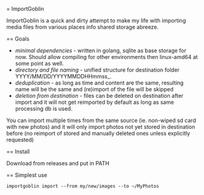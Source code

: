 = ImportGoblin

ImportGoblin is a quick and dirty attempt to make my life with importing media files from various places info shared storage abreeze.

== Goals

- *minimal dependencies* - written in golang, sqlite as base storage for now. Should allow compiling for other environments then linux-amd64 at some point as well.
- *directory and file naming* - unified structure for destination folder YYYY/MM/DD/YYYYMMDDHHmmss\_<md5sum>.<ext>
- *deduplication* - as long as time and content are the same, resulting name will be the same and (re)import of the file will be skipped
- *deletion from destination* - files can be deleted on destination after import and it will not get reimported by default as long as same processing db is used. 

You can import multiple times from the same source (ie. non-wiped sd card with new photos) and it will only import photos not yet stored in destination before (no reimport of stored and manually deleted ones unless explicitly requested)

== Install

Download from releases and put in PATH

== Simplest use

    importgoblin import --from my/new/images --to ~/MyPhotos
